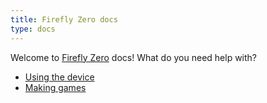```yaml
---
title: Firefly Zero docs
type: docs
---
```


Welcome to [Firefly Zero](https://fireflyzero.com/) docs! What do you need help with?

* [Using the device](./user/)
* [Making games](./dev/)
